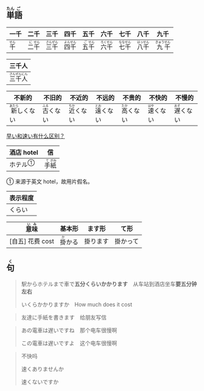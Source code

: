 ## <ruby>単<rt>たん</rt>語<rt>ご</rt></ruby>

| 一千                        | 二千                                   | 三千                                    | 四千                                    | 五千                                   | 六千                                    | 七千                                    | 八千                                    | 九千                                     |
| ------------------------- | ------------------------------------ | ------------------------------------- | ------------------------------------- | ------------------------------------ | ------------------------------------- | ------------------------------------- | ------------------------------------- | -------------------------------------- |
| <ruby>千<rt>せん</rt></ruby> | <ruby>二<rt>に</rt>千<rt>せん</rt></ruby> | <ruby>三<rt>さん</rt>千<rt>ぜん</rt></ruby> | <ruby>四<rt>よん</rt>千<rt>せん</rt></ruby> | <ruby>五<rt>ご</rt>千<rt>せん</rt></ruby> | <ruby>六<rt>ろく</rt>千<rt>せん</rt></ruby> | <ruby>七<rt>なな</rt>千<rt>せん</rt></ruby> | <ruby>八<rt>はっ</rt>千<rt>せん</rt></ruby> | <ruby>九<rt>きゅう</rt>千<rt>せん</rt></ruby> |

| 三千人                                                     |
| ---------------------------------------------------------- |
| <ruby>三<rt>さん</rt>千<rt>ぜん</rt>人<rt>にん</rt></ruby> |



| 不新的                                 | 不旧的                             | 不近的                             | 不远的                             | 不贵的                             | 不快的                             | 不慢的                             |
| -------------------------------------- | ---------------------------------- | ---------------------------------- | ---------------------------------- | ---------------------------------- | ---------------------------------- | ---------------------------------- |
| <ruby>新<rt>あたら</rt>しくない</ruby> | <ruby>古<rt>ふる</rt>くない</ruby> | <ruby>近<rt>ちか</rt>くない</ruby> | <ruby>遠<rt>とお</rt>くない</ruby> | <ruby>高<rt>たか</rt>くない</ruby> | <ruby>速<rt>はや</rt>くない</ruby> | <ruby>遅<rt>おそ</rt>くない</ruby> |

[早い和速い有什么区别？](https://zhuanlan.zhihu.com/p/58270120 '知乎：早い和速い有什么区别？')

| 酒店 hotel                | 信                                        |
| ------------------------- | ----------------------------------------- |
| <a>ホテル</a><sup>①</sup> | <ruby>手<rt>て</rt>紙<rt>がみ</rt></ruby> |

① 来源于英文 hotel，故用片假名。

| 表示程度 |
| -------- |
| くらい   |

| <ruby>意<rt>い</rt>味<rt>み</rt></ruby> | 基本形                         | ます形   | て形     |
| --------------------------------------- | ------------------------------ | -------- | -------- |
| [自五] 花费 cost                        | <ruby>掛<rt>か</rt>かる</ruby> | 掛ります | 掛かって |



## <ruby>句<rt>く</rt></ruby>

> 駅からホテルまで車で**五分くらいかかります**　从车站到酒店坐车**要五分钟左右**
>
> いくらかかりますか　How much does it cost

> 友達に手紙を書きます　给朋友写信
> 

> あの電車は遅いですね　那个电车很慢啊
> 
> この電車は遅いですよ　这个电车很慢啊
> 

> 不快吗
>
> 速くありませんか
>
> 速くないですか
